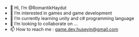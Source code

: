 - 👋 Hi, I’m @RomantikHaydut
- 👀 I’m interested in games and game development
- 🌱 I’m currently learning unity and c# programming language
- 💞️ I’m looking to collaborate on ...
- 📫 How to reach me : game.dev.huseyin@gmail.com

<!---
RomantikHaydut/RomantikHaydut is a ✨ special ✨ repository because its `README.md` (this file) appears on your GitHub profile.
You can click the Preview link to take a look at your changes.
--->
